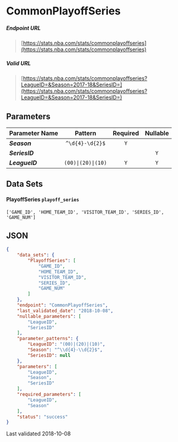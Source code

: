# CommonPlayoffSeries

##### Endpoint URL
>[https://stats.nba.com/stats/commonplayoffseries](https://stats.nba.com/stats/commonplayoffseries)

##### Valid URL
>[https://stats.nba.com/stats/commonplayoffseries?LeagueID=&Season=2017-18&SeriesID=](https://stats.nba.com/stats/commonplayoffseries?LeagueID=&Season=2017-18&SeriesID=)

## Parameters
Parameter Name | Pattern | Required | Nullable
------------ | :-----------: | :---: | :---:
_**Season**_ | `^\d{4}-\d{2}$` | `Y` |  | 
_**SeriesID**_ |  |  | `Y` | 
_**LeagueID**_ | `(00)\|(20)\|(10)` | `Y` | `Y` | 

## Data Sets
#### PlayoffSeries `playoff_series`
```text
['GAME_ID', 'HOME_TEAM_ID', 'VISITOR_TEAM_ID', 'SERIES_ID', 'GAME_NUM']
```


## JSON
```json
{
    "data_sets": {
        "PlayoffSeries": [
            "GAME_ID",
            "HOME_TEAM_ID",
            "VISITOR_TEAM_ID",
            "SERIES_ID",
            "GAME_NUM"
        ]
    },
    "endpoint": "CommonPlayoffSeries",
    "last_validated_date": "2018-10-08",
    "nullable_parameters": [
        "LeagueID",
        "SeriesID"
    ],
    "parameter_patterns": {
        "LeagueID": "(00)|(20)|(10)",
        "Season": "^\\d{4}-\\d{2}$",
        "SeriesID": null
    },
    "parameters": [
        "LeagueID",
        "Season",
        "SeriesID"
    ],
    "required_parameters": [
        "LeagueID",
        "Season"
    ],
    "status": "success"
}
```

Last validated 2018-10-08